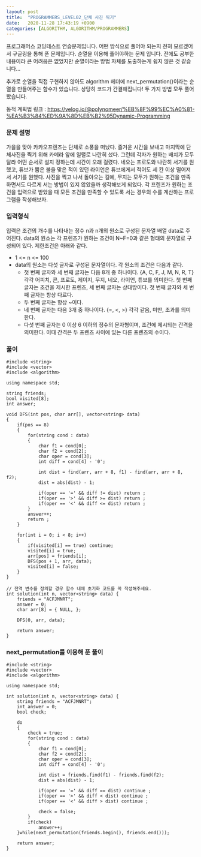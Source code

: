 ```yaml
---
layout: post
title:  "PROGRAMMERS_LEVEL02_단체 사진 찍기"
date:   2020-11-28 17:43:19 +0900
categories: [ALGORITHM, ALGORITHM/PROGRAMMERS]
---
```


프로그래머스 코딩테스트 연습문제입니다. 어떤 방식으로 풀어야 되는지 전혀 모르겠어서 구글링을 통해 푼 문제입니다. 순열을 이용해 풀어야하는 문제 입니다. 전에도 공부한 내용이라 큰 어려움은 없었지만 순열이라는 방법 자체를 도출하는게 쉽지 않은 것 같습니다...


추가로 순열을 직접 구현하지 않아도 algorithm 헤더에 next_permutation()이라는 순열을 만들어주는 함수가 있습니다. 상당히 코드가 간결해집니다! 두 가지 방법 모두 풀어봤습니다. 

동적 계획법 링크 : https://velog.io/@polynomeer/%EB%8F%99%EC%A0%81-%EA%B3%84%ED%9A%8D%EB%B2%95Dynamic-Programming

### 문제 설명
가을을 맞아 카카오프렌즈는 단체로 소풍을 떠났다. 즐거운 시간을 보내고 마지막에 단체사진을 찍기 위해 카메라 앞에 일렬로 나란히 섰다. 그런데 각자가 원하는 배치가 모두 달라 어떤 순서로 설지 정하는데 시간이 오래 걸렸다. 네오는 프로도와 나란히 서기를 원했고, 튜브가 뿜은 불을 맞은 적이 있던 라이언은 튜브에게서 적어도 세 칸 이상 떨어져서 서기를 원했다. 사진을 찍고 나서 돌아오는 길에, 무지는 모두가 원하는 조건을 만족하면서도 다르게 서는 방법이 있지 않았을까 생각해보게 되었다. 각 프렌즈가 원하는 조건을 입력으로 받았을 때 모든 조건을 만족할 수 있도록 서는 경우의 수를 계산하는 프로그램을 작성해보자.

### 입력형식
입력은 조건의 개수를 나타내는 정수 n과 n개의 원소로 구성된 문자열 배열 data로 주어진다. data의 원소는 각 프렌즈가 원하는 조건이 N~F=0과 같은 형태의 문자열로 구성되어 있다. 제한조건은 아래와 같다.

- 1 <= n <= 100
- data의 원소는 다섯 글자로 구성된 문자열이다. 각 원소의 조건은 다음과 같다.
    - 첫 번째 글자와 세 번째 글자는 다음 8개 중 하나이다. {A, C, F, J, M, N, R, T} 각각 어피치, 콘, 프로도, 제이지, 무지, 네오, 라이언, 튜브를 의미한다. 첫 번째 글자는 조건을 제시한 프렌즈, 세 번째 글자는 상대방이다.  첫 번째 글자와 세 번째 글자는 항상 다르다.
    - 두 번째 글자는 항상 ~이다.
    - 네 번째 글자는 다음 3개 중 하나이다. {=, <, >} 각각 같음, 미만, 초과를 의미한다.
    - 다섯 번째 글자는 0 이상 6 이하의 정수의 문자형이며, 조건에 제시되는 간격을 의미한다. 이때 간격은 두 프렌즈 사이에 있는 다른 프렌즈의 수이다.

### 풀이
```
#include <string>
#include <vector>
#include <algorithm>

using namespace std;

string friends;
bool visited[8];
int answer;

void DFS(int pos, char arr[], vector<string> data)
{
    if(pos == 8)
    {
        for(string cond : data)
        {
            char f1 = cond[0];
            char f2 = cond[2];
            char oper = cond[3];
            int diff = cond[4] - '0';

            int dist = find(arr, arr + 8, f1) - find(arr, arr + 8, f2);
            dist = abs(dist) - 1;

            if(oper == '=' && diff != dist) return ;
            if(oper == '>' && diff >= dist) return ;
            if(oper == '<' && diff <= dist) return ;
        }
        answer++;
        return ;
    }

    for(int i = 0; i < 8; i++)
    {
        if(visited[i] == true) continue;
        visited[i] = true;
        arr[pos] = friends[i];
        DFS(pos + 1, arr, data);
        visited[i] = false;
    }
}

// 전역 변수를 정의할 경우 함수 내에 초기화 코드를 꼭 작성해주세요.
int solution(int n, vector<string> data) {   
    friends = "ACFJMNRT";
    answer = 0;
    char arr[8] = { NULL, };

    DFS(0, arr, data);

    return answer;
}
```
### next_permutation를 이용해 푼 풀이
```
#include <string>
#include <vector>
#include <algorithm>

using namespace std;

int solution(int n, vector<string> data) {   
    string friends = "ACFJMNRT";
    int answer = 0;
    bool check;

    do
    {
        check = true;
        for(string cond : data)
        {
            char f1 = cond[0];
            char f2 = cond[2];
            char oper = cond[3];
            int diff = cond[4] - '0';

            int dist = friends.find(f1) - friends.find(f2);
            dist = abs(dist) - 1;

            if(oper == '=' && diff == dist) continue ;
            if(oper == '>' && diff < dist) continue ;
            if(oper == '<' && diff > dist) continue ;

            check = false;
        }
        if(check)
            answer++;
    }while(next_permutation(friends.begin(), friends.end()));

    return answer;
}
```
